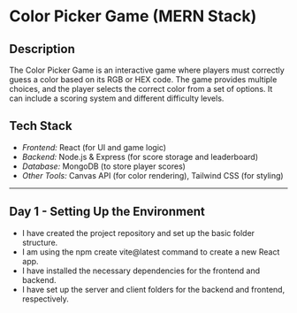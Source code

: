 # Color Picker Game (MERN Stack)

## Description  
The Color Picker Game is an interactive game where players must correctly guess a color based on its RGB or HEX code. The game provides multiple choices, and the player selects the correct color from a set of options. It can include a scoring system and different difficulty levels.

## Tech Stack  
- *Frontend:* React (for UI and game logic)  
- *Backend:* Node.js & Express (for score storage and leaderboard)  
- *Database:* MongoDB (to store player scores)  
- *Other Tools:* Canvas API (for color rendering), Tailwind CSS (for styling)  

---

## Day 1 - Setting Up the Environment  

- I have created the project repository and set up the basic folder structure.  
- I am using the npm create vite@latest command to create a new React app.  
- I have installed the necessary dependencies for the frontend and backend.  
- I have set up the server and client folders for the backend and frontend, respectively.